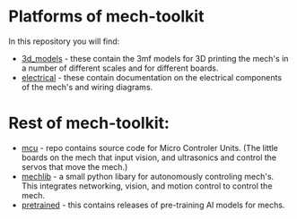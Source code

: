 # Platforms of mech-toolkit

In this repository you will find:
- [3d_models](https://github.com/mech-toolkit/platforms/tree/main/3d_models) - these contain the 3mf models for 3D printing the mech's in a number of different scales and for different boards.
- [electrical](https://github.com/mech-toolkit/platforms/tree/main/electrical) - these contain  documentation on the electrical components of the mech's and wiring diagrams.

# Rest of mech-toolkit:
- [mcu](https://github.com/mech-toolkit/mcu) - repo contains source code for Micro Controler Units.  (The little boards on the mech that input vision, and ultrasonics and control the servos that move the mech.)
- [mechlib](https://github.com/mech-toolkit/mechlib) - a small python libary for autonomously controling mech's.  This integrates networking, vision, and motion control to control the mech.
- [pretrained](https://github.com/mech-toolkit/pretrained) - this contains releases of pre-training AI models for mechs.
